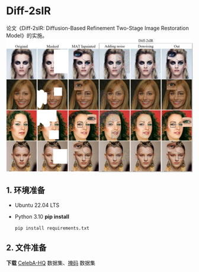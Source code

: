 # Diff-2sIR
论文《Diff-2sIR: Diffusion-Based Refinement Two-Stage Image Restoration Model》的实施。
![](imgs/img1.png)

## 1. 环境准备
  - Ubuntu 22.04 LTS
  - Python 3.10
**pip install**

        pip install requirements.txt

## 2. 文件准备

**下载**  [CelebA-HQ](https://pan.baidu.com/s/1bgxwq9Xpx5HBx76d_wGKvw?pwd=daxu) 数据集、[掩码]() 数据集
